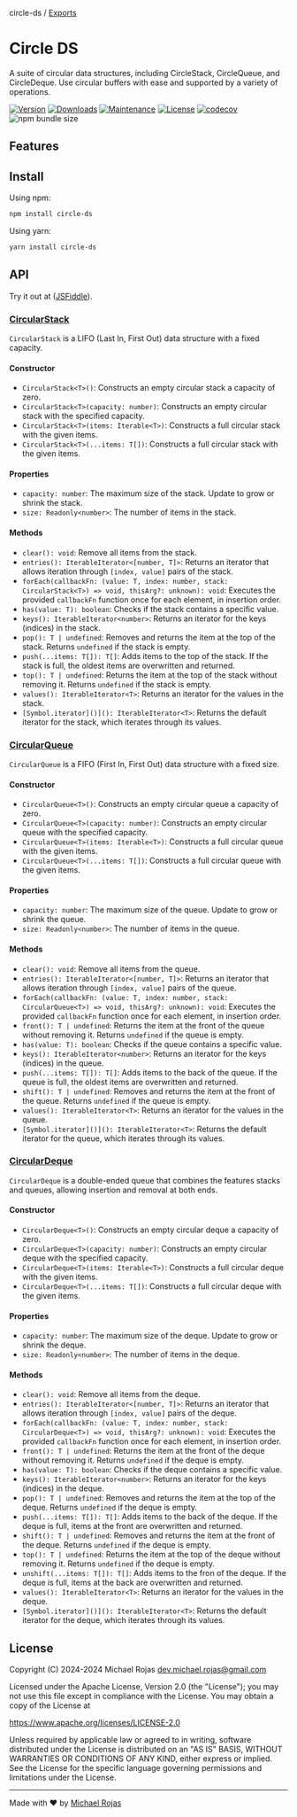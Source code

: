 circle-ds / [Exports](modules.md)

# Circle DS

A suite of circular data structures, including CircleStack, CircleQueue, and CircleDeque. Use circular buffers with ease and supported by a variety of operations.

[![Version](https://img.shields.io/npm/v/circle-ds.svg)](https://www.npmjs.com/package/circle-ds)
[![Downloads](https://img.shields.io/npm/dm/circle-ds.svg)](https://www.npmjs.com/package/circle-ds)
[![Maintenance](https://img.shields.io/maintenance/yes/2024.svg)](https://github.com/havelessbemore/circle-ds/graphs/commit-activity)
[![License](https://img.shields.io/github/license/havelessbemore/circle-ds.svg)](https://github.com/havelessbemore/circle-ds/blob/master/LICENSE)
[![codecov](https://codecov.io/gh/havelessbemore/circle-ds/graph/badge.svg?token=F362G7C9U0)](https://codecov.io/gh/havelessbemore/circle-ds)
![npm bundle size](https://img.shields.io/bundlephobia/minzip/circle-ds)

## Features

## Install

Using npm:

```bash
npm install circle-ds
```

Using yarn:

```bash
yarn install circle-ds
```

## API

Try it out at ([JSFiddle](https://jsfiddle.net/2hxepf9s/)).

### [CircularStack](./docs/classes/CircularStack.md)

`CircularStack` is a LIFO (Last In, First Out) data structure with a fixed capacity.

#### Constructor

- `CircularStack<T>()`: Constructs an empty circular stack a capacity of zero.
- `CircularStack<T>(capacity: number)`: Constructs an empty circular stack with the specified capacity.
- `CircularStack<T>(items: Iterable<T>)`: Constructs a full circular stack with the given items.
- `CircularStack<T>(...items: T[])`: Constructs a full circular stack with the given items.

#### Properties

- `capacity: number`: The maximum size of the stack. Update to grow or shrink the stack.
- `size: Readonly<number>`: The number of items in the stack.

#### Methods

- `clear(): void`: Remove all items from the stack.
- `entries(): IterableIterator<[number, T]>`: Returns an iterator that allows iteration through `[index, value]` pairs of the stack.
- `forEach(callbackFn: (value: T, index: number, stack: CircularStack<T>) => void, thisArg?: unknown): void`: Executes the provided `callbackFn` function once for each element, in insertion order.
- `has(value: T): boolean`: Checks if the stack contains a specific value.
- `keys(): IterableIterator<number>`: Returns an iterator for the keys (indices) in the stack.
- `pop(): T | undefined`: Removes and returns the item at the top of the stack. Returns `undefined` if the stack is empty.
- `push(...items: T[]): T[]`: Adds items to the top of the stack. If the stack is full, the oldest items are overwritten and returned.
- `top(): T | undefined`: Returns the item at the top of the stack without removing it. Returns `undefined` if the stack is empty.
- `values(): IterableIterator<T>`: Returns an iterator for the values in the stack.
- `[Symbol.iterator]()](): IterableIterator<T>`: Returns the default iterator for the stack, which iterates through its values.

### [CircularQueue](./docs/classes/CircularQueue.md)

`CircularQueue` is a FIFO (First In, First Out) data structure with a fixed size.

#### Constructor

- `CircularQueue<T>()`: Constructs an empty circular queue a capacity of zero.
- `CircularQueue<T>(capacity: number)`: Constructs an empty circular queue with the specified capacity.
- `CircularQueue<T>(items: Iterable<T>)`: Constructs a full circular queue with the given items.
- `CircularQueue<T>(...items: T[])`: Constructs a full circular queue with the given items.

#### Properties

- `capacity: number`: The maximum size of the queue. Update to grow or shrink the queue.
- `size: Readonly<number>`: The number of items in the queue.

#### Methods

- `clear(): void`: Remove all items from the queue.
- `entries(): IterableIterator<[number, T]>`: Returns an iterator that allows iteration through `[index, value]` pairs of the queue.
- `forEach(callbackFn: (value: T, index: number, stack: CircularQueue<T>) => void, thisArg?: unknown): void`: Executes the provided `callbackFn` function once for each element, in insertion order.
- `front(): T | undefined`: Returns the item at the front of the queue without removing it. Returns `undefined` if the queue is empty.
- `has(value: T): boolean`: Checks if the queue contains a specific value.
- `keys(): IterableIterator<number>`: Returns an iterator for the keys (indices) in the queue.
- `push(...items: T[]): T[]`: Adds items to the back of the queue. If the queue is full, the oldest items are overwritten and returned.
- `shift(): T | undefined`: Removes and returns the item at the front of the queue. Returns `undefined` if the queue is empty.
- `values(): IterableIterator<T>`: Returns an iterator for the values in the queue.
- `[Symbol.iterator]()](): IterableIterator<T>`: Returns the default iterator for the queue, which iterates through its values.

### [CircularDeque](./docs/classes/CircularDeque.md)

`CircularDeque` is a double-ended queue that combines the features stacks and queues, allowing insertion and removal at both ends.

#### Constructor

- `CircularDeque<T>()`: Constructs an empty circular deque a capacity of zero.
- `CircularDeque<T>(capacity: number)`: Constructs an empty circular deque with the specified capacity.
- `CircularDeque<T>(items: Iterable<T>)`: Constructs a full circular deque with the given items.
- `CircularDeque<T>(...items: T[])`: Constructs a full circular deque with the given items.

#### Properties

- `capacity: number`: The maximum size of the deque. Update to grow or shrink the deque.
- `size: Readonly<number>`: The number of items in the deque.

#### Methods

- `clear(): void`: Remove all items from the deque.
- `entries(): IterableIterator<[number, T]>`: Returns an iterator that allows iteration through `[index, value]` pairs of the deque.
- `forEach(callbackFn: (value: T, index: number, stack: CircularDeque<T>) => void, thisArg?: unknown): void`: Executes the provided `callbackFn` function once for each element, in insertion order.
- `front(): T | undefined`: Returns the item at the front of the deque without removing it. Returns `undefined` if the deque is empty.
- `has(value: T): boolean`: Checks if the deque contains a specific value.
- `keys(): IterableIterator<number>`: Returns an iterator for the keys (indices) in the deque.
- `pop(): T | undefined`: Removes and returns the item at the top of the deque. Returns `undefined` if the deque is empty.
- `push(...items: T[]): T[]`: Adds items to the back of the deque. If the deque is full, items at the front are overwritten and returned.
- `shift(): T | undefined`: Removes and returns the item at the front of the deque. Returns `undefined` if the deque is empty.
- `top(): T | undefined`: Returns the item at the top of the deque without removing it. Returns `undefined` if the deque is empty.
- `unshift(...items: T[]): T[]`: Adds items to the fron of the deque. If the deque is full, items at the back are overwritten and returned.
- `values(): IterableIterator<T>`: Returns an iterator for the values in the deque.
- `[Symbol.iterator]()](): IterableIterator<T>`: Returns the default iterator for the deque, which iterates through its values.

## License

Copyright (C) 2024-2024 Michael Rojas <dev.michael.rojas@gmail.com>

Licensed under the Apache License, Version 2.0 (the "License");
you may not use this file except in compliance with the License.
You may obtain a copy of the License at

https://www.apache.org/licenses/LICENSE-2.0

Unless required by applicable law or agreed to in writing, software
distributed under the License is distributed on an "AS IS" BASIS,
WITHOUT WARRANTIES OR CONDITIONS OF ANY KIND, either express or implied.
See the License for the specific language governing permissions and
limitations under the License.

---

Made with ❤️ by [Michael Rojas](https://github.com/havelessbemore)
